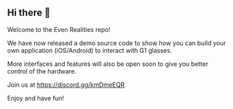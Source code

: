## Hi there 👋

Welcome to the Even Realities repo!

We have now released a demo source code to show how you can build your own application (iOS/Android) to interact with G1 glasses.

More interfaces and features will also be open soon to give you better control of the hardware.

Join us at https://discord.gg/kmDmeEQR 

Enjoy and have fun!
